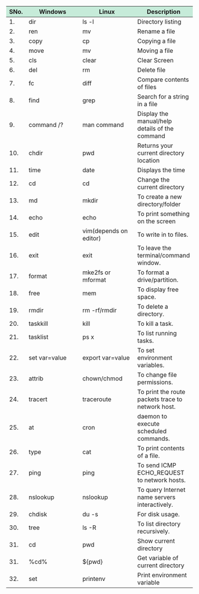 
<table class="linux-vs-windows-table">
    <thead>
      <tr><th style="background-color:#c6ebd9;width:10%">SNo.</th>
        <th style="background-color:#c6ebd9;width:30%">Windows</th>
        <th style="background-color:#c6ebd9;width:30%">Linux</th>
        <th style="background-color:#c6ebd9;width:30%">Description</th>
      </tr>
    </thead>
    <tbody>
      <tr> <td>1.</td> <td>dir</td><td>ls -l</td><td>Directory listing</td></tr>
      <tr> <td>2.</td> <td>ren</td> <td>mv</td><td>Rename a file</td> </tr>
      <tr><td>3.</td><td>copy</td><td>cp</td><td>Copying a file</td></tr>
      <tr><td>4.</td><td>move</td><td>mv</td><td>Moving a file</td></tr>
      <tr><td>5.</td><td>cls</td><td>clear</td><td>Clear Screen</td></tr>
      <tr><td>6.</td><td>del</td><td>rm</td><td>Delete file</td></tr>
      <tr><td>7.</td><td>fc</td><td>diff</td><td>Compare contents of files</td></tr>
      <tr><td>8.</td><td>find</td><td>grep</td><td>Search for a string in a file</td></tr>
      <tr><td>9.</td><td>command /?</td><td>man command</td><td>Display the manual/help details of the command</td></tr>
      <tr><td>10.</td><td>chdir</td><td>pwd</td><td>Returns your current directory location</td></tr>
      <tr><td>11.</td><td>time</td><td>date</td><td>Displays the time</td></tr>
      <tr><td>12.</td><td>cd</td><td>cd</td><td>Change the current directory</td></tr>
      <tr><td>13.</td><td>md</td><td>mkdir</td><td>To create a new directory/folder</td></tr>
      <tr><td>14.</td><td>echo</td><td>echo</td><td>To print something on the screen</td></tr>
      <tr><td>15.</td><td>edit</td><td>vim(depends on editor)</td><td>To write in to files.</td></tr>
      <tr><td>16.</td><td>exit</td><td>exit</td><td>To leave the terminal/command window.</td></tr>
      <tr><td>17.</td><td>format</td><td>mke2fs or mformat</td><td>To format a drive/partition.</td></tr>
      <tr><td>18.</td><td>free</td><td>mem</td><td>To display free space.</td></tr>
      <tr><td>19.</td><td>rmdir</td><td>rm -rf/rmdir</td><td>To delete a directory.</td></tr>
      <tr><td>20.</td><td>taskkill</td><td>kill</td><td>To kill a task.</td></tr>
      <tr><td>21.</td><td>tasklist</td><td>ps x</td><td>To list running tasks.</td></tr>
      <tr><td>22.</td><td>set var=value</td><td>export var=value</td><td>To set environment variables.</td></tr>
      <tr><td>23.</td><td>attrib</td><td>chown/chmod</td><td>To change file permissions.</td></tr>
      <tr><td>24.</td><td>tracert</td><td>traceroute</td><td>To print the route packets trace to network host.</td></tr>
      <tr><td>25.</td><td>at</td><td>cron</td><td>daemon to execute scheduled commands.</td></tr>
      <tr><td>26.</td><td>type</td><td>cat</td><td>To print contents of a file.</td></tr>
      <tr><td>27.</td><td>ping</td><td>ping</td><td>To send ICMP ECHO_REQUEST to network hosts.</td></tr>
      <tr><td>28.</td><td>nslookup</td><td>nslookup</td><td>To query Internet name servers interactively.</td></tr>
      <tr><td>29.</td><td>chdisk</td><td>du -s</td><td>For disk usage.</td></tr>
      <tr><td>30.</td><td>tree</td><td>ls -R</td><td>To list directory recursively.</td></tr>
      <tr><td>31.</td><td> cd </td><td> pwd </td><td>Show current directory</td></tr>
      <tr><td>31.</td><td> %cd% </td><td> ${pwd} </td><td>Get variable of current directory</td></tr>
      <tr><td>32.</td><td> set </td><td>  printenv </td><td>Print environment variable</td></tr>

  </tbody>
